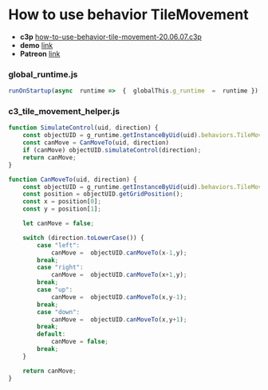 # How to use behavior TileMovement

* **c3p** [how-to-use-behavior-tile-movement-20.06.07.c3p](source/c3p/how-to-use-behavior-tile-movement-20.06.07.c3p)
* **demo** [link](demo)
* **Patreon** [link](https://patreon.com/el3um4s)

### global_runtime.js

```javascript
runOnStartup(async  runtime =>  {  globalThis.g_runtime  =  runtime })
```

### c3_tile_movement_helper.js

```javascript
function SimulateControl(uid, direction) {
	const objectUID = g_runtime.getInstanceByUid(uid).behaviors.TileMovement;
	const canMove = CanMoveTo(uid, direction)
	if (canMove) objectUID.simulateControl(direction);
	return canMove;
}

function CanMoveTo(uid, direction) {
	const objectUID = g_runtime.getInstanceByUid(uid).behaviors.TileMovement;
	const position = objectUID.getGridPosition();
	const x = position[0];
	const y = position[1];

	let canMove = false;

	switch (direction.toLowerCase()) {
		case "left":
			canMove =  objectUID.canMoveTo(x-1,y);
		break;
		case "right":
			canMove =  objectUID.canMoveTo(x+1,y);
		break;
		case "up":
			canMove =  objectUID.canMoveTo(x,y-1);
		break;
		case "down":
			canMove =  objectUID.canMoveTo(x,y+1);
		break;
		default:
			canMove = false;
		break;
	}

	return canMove;
}
```

